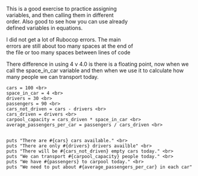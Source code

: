   This is a good exercise to practice assigning <br>
  variables, and then calling them in different <br>
  order. Also good to see how you can use already <br>
  defined variables in equations.

  I did not get a lot of Rubocop errors. The main <br>
  errors are still about too many spaces at the end of <br>
  the file or too many spaces between lines of code <br>

  There difference in using 4 v 4.0 is there is a floating point, now when we call the
  space_in_car variable and then when we use it to calculate how many people we can
  transport today.




    cars = 100 <br>
    space_in_car = 4 <br>
    drivers = 30 <br>
    passengers = 90 <br>
    cars_not_driven = cars - drivers <br>
    cars_driven = drivers <br>
    carpool_capacity = cars_driven * space_in_car <br>
    average_passengers_per_car = passengers / cars_driven <br>


    puts "There are #{cars} cars available." <br>
    puts "There are only #{drivers} drivers availble" <br>
    puts "There will be #{cars_not_driven} empty cars today." <br>
    puts "We can transport #{carpool_capacity} people today." <br>
    puts "We have #{passengers} to carpool today." <br>
    puts "We need to put about #{average_passengers_per_car} in each car"
